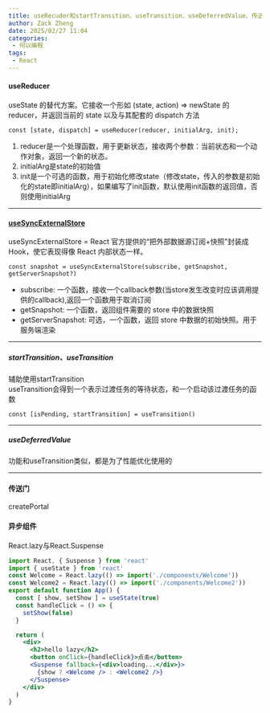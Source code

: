 ```yaml
---
title: useRecuder和startTransition、useTransition、useDeferredValue、传送门
author: Zack Zheng
date: 2025/02/27 11:04
categories:
 - 何以编程
tags:
 - React
---
```


#### useReducer

useState 的替代方案。它接收一个形如 (state, action) => newState 的 reducer，并返回当前的 state 以及与其配套的 dispatch 方法

<simple-img src="https://gitee.com/zackzhengxy/picGallery/raw/main/imgs/useReducer是什么.png" lazy />

`const [state, dispatch] = useReducer(reducer, initialArg, init);`
1. reducer是一个处理函数，用于更新状态，接收两个参数：当前状态和一个动作对象，返回一个新的状态。
2. initialArg是state的初始值
3. init是一个可选的函数，用于初始化修改state（修改state，传入的参数是初始化的state即initialArg），如果编写了init函数，默认使用init函数的返回值，否则使用initialArg

<Suspense>
  <my-codes title="useReducer使用示例代码" repo="o-bricks" path="demoCodes/React/react-demo/src/useReducer.tsx" lazy />
</Suspense>

------------------------

#### [useSyncExternalStore](https://zh-hans.react.dev/reference/react/useSyncExternalStore)

useSyncExternalStore = React 官方提供的“把外部数据源订阅+快照”封装成 Hook，使它表现得像 React 内部状态一样。

`const snapshot = useSyncExternalStore(subscribe, getSnapshot, getServerSnapshot?)`

+ subscribe: 一个函数，接收一个callback参数(当store发生改变时应该调用提供的callback),返回一个函数用于取消订阅
+ getSnapshot: 一个函数，返回组件需要的 store 中的数据快照
+ getServerSnapshot: 可选，一个函数，返回 store 中数据的初始快照。用于服务端渲染


<Suspense>
  <my-codes title="自定义hook，store来自localStorage" repo="o-bricks" path="demoCodes/React/react-demo/src/useSyncExternalStore1.ts" lazy />
</Suspense>


<Suspense>
  <my-codes title="自定义hook，store来自window.location.href" repo="o-bricks" path="demoCodes/React/react-demo/src/useSyncExternalStore2.ts" lazy />
</Suspense>

------------------------

##### startTransition、useTransition
辅助使用startTransition   
useTransition会得到一个表示过渡任务的等待状态，和一个启动该过渡任务的函数

`const [isPending, startTransition] = useTransition()`

<Suspense>
  <my-codes title="useTransition使用示例" repo="o-bricks" path="demoCodes/React/react-demo/src/useTransition.tsx" lazy />
</Suspense>



------------------------

##### useDeferredValue

功能和useTransition类似，都是为了性能优化使用的

<simple-img src="https://gitee.com/zackzhengxy/picGallery/raw/main/imgs/useTransition和useDeferredValue的区别.png" lazy />

------------------------

#### 传送门  
createPortal

#### 异步组件

React.lazy与React.Suspense

```jsx
import React, { Suspense } from 'react'
import { useState } from 'react'
const Welcome = React.lazy(() => import('./components/Welcome'))
const Welcome2 = React.lazy(() => import('./components/Welcome2')) 
export default function App() {
  const [ show, setShow ] = useState(true)
  const handleClick = () => {
    setShow(false)
  }

  return (
    <div>
      <h2>hello lazy</h2>
      <button onClick={handleClick}>点击</button>
      <Suspense fallback={<div>loading...</div>}>
        {show ? <Welcome /> : <Welcome2 />}
      </Suspense>
    </div>
  )
}
 
```
